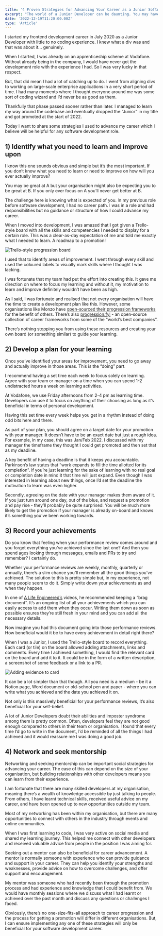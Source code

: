 ```yaml
---
title: '4 Proven Strategies for Advancing Your Career as a Junior Software Developer'
excerpt: "The world of a Junior Developer can be daunting. You may have moments where you think everyone around you is some sort of coding wizard and you'll never be as good as them. These are 4 strategies I ensure will help you advance your career to make you just as good, if not better."
date: '2022-12-19T11:20:00.00Z'
type: 'Article'
---
```


I started my frontend development career in July 2020 as a Junior Developer with little to no coding experience. I knew what a div was and that was about it… genuinely.

When I started, I was already on an apprenticeship scheme at Vodafone. Without already being in the company, I would have never got the development role with the experience I had. So I was very lucky in that respect.

But, that did mean I had a lot of catching up to do. I went from aligning divs to working on large-scale enterprise applications in a very short period of time. I had many moments where I thought everyone around me was some sort of coding wizard and I’d never be as good as them.

Thankfully that phase passed sooner rather than later. I managed to learn my way around the codebase and eventually dropped the “Junior” in my title and got promoted at the start of 2022.

Today I want to share some strategies I used to advance my career which I believe will be helpful for any software development role.

## 1) Identify what you need to learn and improve upon

I know this one sounds obvious and simple but it’s the most important. If you don’t know what you need to learn or need to improve on how will you ever actually improve?

You may be great at A but your organisation might also be expecting you to be great at B. If you only ever focus on A you’ll never get better at B.

The challenge here is knowing what is expected of you. In my previous role before software development, I had no career path. I was in a role and had responsibilities but no guidance or structure of how I could advance my career.

When I moved into development, I was amazed that I got given a Trello-style board with all the skills and competencies I needed to display for a certain role. This was a clear-as-day expectation of me and told me exactly what I needed to learn. A roadmap to a promotion!

![Trello-style progression board](https://www.notion.so/image/https%3A%2F%2Fs3-us-west-2.amazonaws.com%2Fsecure.notion-static.com%2F28d2ef8e-bf39-4d3b-9efe-282ef1c60885%2FUntitled.png?id=f56bca1e-3926-4cbf-8df1-4b759399c180&table=block&spaceId=bc04b2b1-b212-4b32-9cac-6f87d546ce84&width=2000&userId=09bed4b8-69eb-40dd-a2c7-98f3bd5b46c6&cache=v2)

I used that to identify areas of improvement. I went through every skill and used the coloured labels to visually mark skills where I thought I was lacking.

I was fortunate that my team had put the effort into creating this. It gave me direction on where to focus my learning and without it, my motivation to learn and improve definitely wouldn’t have been as high.

As I said, I was fortunate and realised that not every organisation will have the time to create a development plan like this. However, some organisations like Monzo have [open-sourced their progression frameworks](https://monzo.com/documents/engineering-progression-framework-v2-0.pdf) for the benefit of others. There’s also [progression.fyi](https://progression.fyi/) - an open-source collection of career frameworks from some of the “world’s best companies”.

There’s nothing stopping you from using these resources and creating your own board (or something similar) to guide your learning.

## 2) Develop a plan for your learning

Once you’ve identified your areas for improvement, you need to go away and actually improve in those areas. This is the “doing” part.

I recommend having a set time each week to focus solely on learning. Agree with your team or manager on a time when you can spend 1-2 undistracted hours a week on learning activities.

At Vodafone, we use Friday afternoons from 2-4 pm as learning time. Developers can use it to focus on anything of their choosing as long as it’s beneficial in terms of personal development.

Having this set time every week helps you get in a rhythm instead of doing odd bits here and there.

As part of your plan, you should agree on a target date for your promotion with your manager. It doesn’t have to be an exact date but just a rough idea. For example, in my case, this was Jan/Feb 2022. I discussed with my manager the timeframe they thought I could get promoted and then set that as my deadline.

A key benefit of having a deadline is that it keeps you accountable. Parkinson’s law states that “work expands to fill the time allotted for its completion”. If you’re just learning for the sake of learning with no real goal or completion date in mind it that time will just expand. Even though I was interested in learning about new things, once I’d set the deadline the motivation to learn was even higher.

Secondly, agreeing on the date with your manager makes them aware of it. If you just turn around one day, out of the blue, and request a promotion and pay rise - they’ll probably be quite surprised. You will be much more likely to get the promotion if your manager is already on-board and knows it’s something you’ve been working towards.

## 3) Record your achievements

Do you know that feeling when your performance review comes around and you forget everything you’ve achieved since the last one? And then you spend ages looking through messages, emails and PRs to try and remember? I certainly do.

Whether your performance reviews are weekly, monthly, quarterly or annually, there’s a slim chance you’ll remember all the good things you’ve achieved. The solution to this is pretty simple but, in my experience, not many people seem to do it. Simply write down your achievements as and when they happen.

In one of [A Life Engineered’s](https://www.youtube.com/@ALifeEngineered) videos, he recommended keeping a “brag document”. It’s an ongoing list of all your achievements which you can easily access to add them when they occur. Writing them down as soon as possible ensures they’re still fresh in your mind and you can add all the necessary details.

Now imagine you had this document going into those performance reviews. How beneficial would it be to have every achievement in detail right there?

When I was a Junior, I used the Trello-style board to record everything. Each card (or tile) on the board allowed adding attachments, links and comments. Every time I achieved something, I would find the relevant card on the board and add it to it. It could be in the form of a written description, a screenshot of some feedback or a link to a PR.

![Adding evidence to card](https://www.notion.so/image/https%3A%2F%2Fs3-us-west-2.amazonaws.com%2Fsecure.notion-static.com%2F689835c0-089a-4243-bb30-a06384a6ae1b%2FUntitled.png?id=3fe04998-b04b-4cd1-b880-a5d01e88552f&table=block&spaceId=bc04b2b1-b212-4b32-9cac-6f87d546ce84&width=2000&userId=09bed4b8-69eb-40dd-a2c7-98f3bd5b46c6&cache=v2)

It can be a lot simpler than that though. All you need is a medium - be it a Notion page, Word document or old-school pen and paper - where you can write what you achieved and the date you achieved it on.

Not only is this massively beneficial for your performance reviews, it’s also beneficial for your self-belief.

A lot of Junior Developers doubt their abilities and imposter syndrome among them is pretty common. Often, developers feel they are not good enough compared to others in their team or organisation. I found that every time I’d go to write in the document, I’d be reminded of all the things I had achieved and it would reassure me I was doing a good job.

## **4) Network and seek mentorship**

Networking and seeking mentorship can be important social strategies for advancing your career. The ease of this can depend on the size of your organisation, but building relationships with other developers means you can learn from their experience.

I am fortunate that there are many skilled developers at my organisation, meaning there’s a wealth of knowledge accessible by just talking to people. From others, I have learnt technical skills, received useful advice on my career, and have been opened up to new opportunities outside my team.

Most of my networking has been within my organisation, but there are many opportunities to connect with others in the industry through events and online communities.

When I was first learning to code, I was very active on social media and shared my learning journey. This helped me connect with other developers and received valuable advice from people in the position I was aiming for.

Seeking out a mentor can also be beneficial for career advancement. A mentor is normally someone with experience who can provide guidance and support in your career. They can help you identify your strengths and weaknesses, provide advice on how to overcome challenges, and offer support and encouragement.

My mentor was someone who had recently been through the promotion process and had experience and knowledge that I could benefit from. We would have monthly sessions where we discuss what I had learnt or achieved over the past month and discuss any questions or challenges I faced.

Obviously, there’s no one-size-fits-all approach to career progression and the process for getting a promotion will differ in different organisations. But, I can ensure implementing any one of these strategies will only be beneficial for your software development career.
